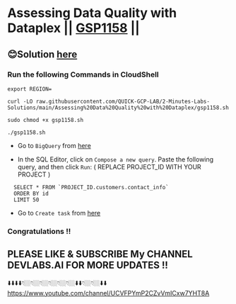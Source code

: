 # Assessing Data Quality with Dataplex || [GSP1158](https://www.cloudskillsboost.google/focuses/67211?parent=catalog) ||

## 😊Solution [here](https://youtu.be/6HSOlIzb_GY)

### Run the following Commands in CloudShell

```
export REGION=
```
```
curl -LO raw.githubusercontent.com/QUICK-GCP-LAB/2-Minutes-Labs-Solutions/main/Assessing%20Data%20Quality%20with%20Dataplex/gsp1158.sh

sudo chmod +x gsp1158.sh

./gsp1158.sh
```

* Go to `BigQuery` from [here](https://console.cloud.google.com/bigquery?)

* In the SQL Editor, click on `Compose a new query`. Paste the following query, and then click `Run`: ( REPLACE PROJECT_ID WITH YOUR PROJECT )

```
  SELECT * FROM `PROJECT_ID.customers.contact_info`
  ORDER BY id
  LIMIT 50
```

* Go to `Create task` from [here](https://console.cloud.google.com/dataplex/process/create-task/data-quality?)


### Congratulations !!
## PLEASE LIKE & SUBSCRIBE My CHANNEL DEVLABS.AI FOR MORE UPDATES !!
⬇️⬇️⬇️⬇️👇🏼👇🏼👇🏼👇🏼👇🏼👇🏼⬇️⬇️👇🏼👇🏼⬇️⬇️
https://www.youtube.com/channel/UCVFPYmP2CZvVmICxw7YHT8A

